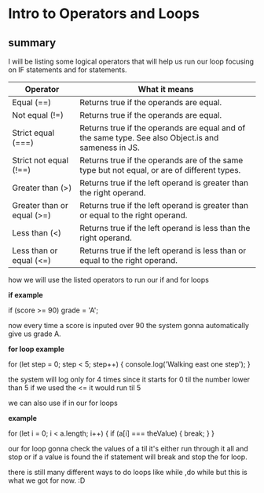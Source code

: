 # Intro to Operators and Loops
 
## summary
 
I will be listing some logical operators that will help us run our loop focusing on IF statements and for statements.
 
| Operator  | What it means |
| ------------- | ------------- |
| Equal (==)  | Returns true if the operands are equal.  |
| Not equal (!=)  | Returns true if the operands are equal. |
| Strict equal (===)  | Returns true if the operands are equal and of the same type. See also Object.is and sameness in JS. |
| Strict not equal (!==) | Returns true if the operands are of the same type but not equal, or are of different types. |
| Greater than (>)  | Returns true if the left operand is greater than the right operand. |
| Greater than or equal (>=) | Returns true if the left operand is greater than or equal to the right operand. |
| Less than (<)  | Returns true if the left operand is less than the right operand. |
| Less than or equal (<=) | Returns true if the left operand is less than or equal to the right operand. |
 
how we will use the listed operators to run our if and for loops
 
**if example**
 
if (score >= 90)
  grade = 'A';
 
now every time a score is inputed over 90 the system gonna automatically give us grade A.
 
**for loop example**
 
for (let step = 0; step < 5; step++) {
 console.log('Walking east one step');
}
 
the system will log only for 4 times since it starts for 0 til the number lower than 5 if we used the <= it would run til 5
 
we can also use if in our for loops
 
**example**
 
for (let i = 0; i < a.length; i++) {
 if (a[i] === theValue) {
   break;
 }
}
 
our for loop gonna check the values of a til it's either run through it all and stop or if a value is found the if statement will break and stop the for loop.
 
there is still many different ways to do loops like while ,do while but this is what we got for now. :D
